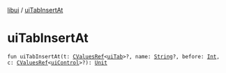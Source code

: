 [libui](index.md) / [uiTabInsertAt](./ui-tab-insert-at.md)

# uiTabInsertAt

`fun uiTabInsertAt(t: `[`CValuesRef`](../kotlinx.cinterop/-c-values-ref/index.md)`<`[`uiTab`](ui-tab.md)`>?, name: `[`String`](https://kotlinlang.org/api/latest/jvm/stdlib/kotlin/-string/index.html)`?, before: `[`Int`](https://kotlinlang.org/api/latest/jvm/stdlib/kotlin/-int/index.html)`, c: `[`CValuesRef`](../kotlinx.cinterop/-c-values-ref/index.md)`<`[`uiControl`](ui-control/index.md)`>?): `[`Unit`](https://kotlinlang.org/api/latest/jvm/stdlib/kotlin/-unit/index.html)